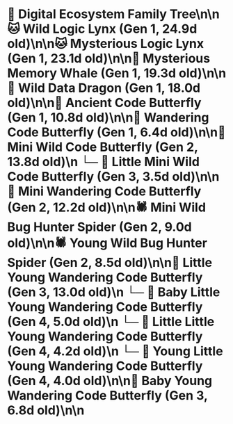 # 🌳 Digital Ecosystem Family Tree\n\n🐱 Wild Logic Lynx (Gen 1, 24.9d old)\n\n🐱 Mysterious Logic Lynx (Gen 1, 23.1d old)\n\n🐋 Mysterious Memory Whale (Gen 1, 19.3d old)\n\n🐉 Wild Data Dragon (Gen 1, 18.0d old)\n\n🦋 Ancient Code Butterfly (Gen 1, 10.8d old)\n\n🦋 Wandering Code Butterfly (Gen 1, 6.4d old)\n\n🦋 Mini Wild Code Butterfly (Gen 2, 13.8d old)\n  └─ 🦋 Little Mini Wild Code Butterfly (Gen 3, 3.5d old)\n\n🦋 Mini Wandering Code Butterfly (Gen 2, 12.2d old)\n\n🕷️ Mini Wild Bug Hunter Spider (Gen 2, 9.0d old)\n\n🕷️ Young Wild Bug Hunter Spider (Gen 2, 8.5d old)\n\n🦋 Little Young Wandering Code Butterfly (Gen 3, 13.0d old)\n  └─ 🦋 Baby Little Young Wandering Code Butterfly (Gen 4, 5.0d old)\n  └─ 🦋 Little Little Young Wandering Code Butterfly (Gen 4, 4.2d old)\n  └─ 🦋 Young Little Young Wandering Code Butterfly (Gen 4, 4.0d old)\n\n🦋 Baby Young Wandering Code Butterfly (Gen 3, 6.8d old)\n\n